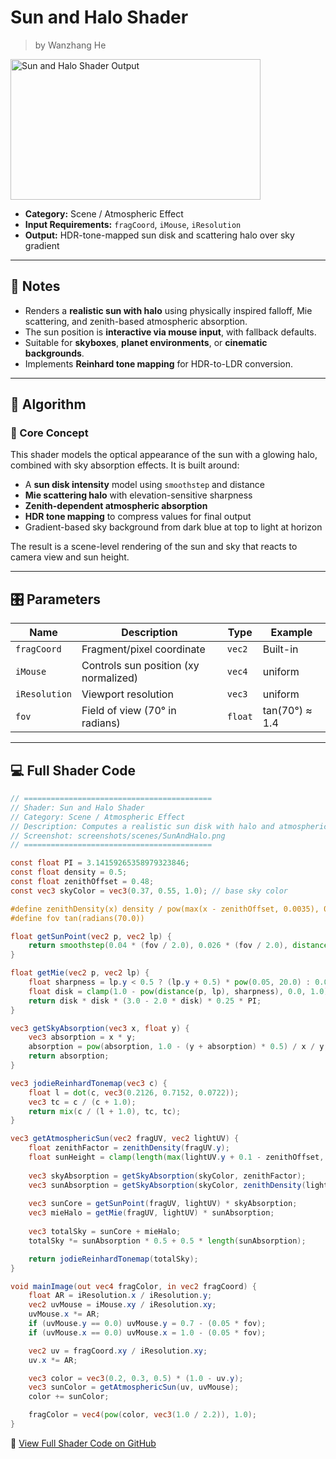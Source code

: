 <div class="container">
    <h1 class="main-heading">Sun and Halo Shader</h1>
    <blockquote class="author">by Wanzhang He</blockquote>
</div>

<img src="../../../static/images/images4Shaders/SunAndHalo.png" alt="Sun and Halo Shader Output" width="400" height="225">

- **Category:** Scene / Atmospheric Effect  
- **Input Requirements:** `fragCoord`, `iMouse`, `iResolution`  
- **Output:** HDR-tone-mapped sun disk and scattering halo over sky gradient

---

## 📌 Notes

- Renders a **realistic sun with halo** using physically inspired falloff, Mie scattering, and zenith-based atmospheric absorption.
- The sun position is **interactive via mouse input**, with fallback defaults.
- Suitable for **skyboxes**, **planet environments**, or **cinematic backgrounds**.
- Implements **Reinhard tone mapping** for HDR-to-LDR conversion.

---

## 🧠 Algorithm

### 🔷 Core Concept

This shader models the optical appearance of the sun with a glowing halo, combined with sky absorption effects. It is built around:

- A **sun disk intensity** model using `smoothstep` and distance
- **Mie scattering halo** with elevation-sensitive sharpness
- **Zenith-dependent atmospheric absorption**
- **HDR tone mapping** to compress values for final output
- Gradient-based sky background from dark blue at top to light at horizon

The result is a scene-level rendering of the sun and sky that reacts to camera view and sun height.

---

## 🎛️ Parameters

| Name         | Description                            | Type     | Example      |
|--------------|----------------------------------------|----------|--------------|
| `fragCoord`  | Fragment/pixel coordinate              | `vec2`   | Built-in     |
| `iMouse`     | Controls sun position (xy normalized)  | `vec4`   | uniform      |
| `iResolution`| Viewport resolution                    | `vec3`   | uniform      |
| `fov`        | Field of view (70° in radians)         | `float`  | tan(70°) ≈ 1.4 |

---

## 💻 Full Shader Code

```glsl
// ==========================================
// Shader: Sun and Halo Shader
// Category: Scene / Atmospheric Effect
// Description: Computes a realistic sun disk with halo and atmospheric absorption.
// Screenshot: screenshots/scenes/SunAndHalo.png
// ==========================================

const float PI = 3.14159265358979323846;
const float density = 0.5;
const float zenithOffset = 0.48;
const vec3 skyColor = vec3(0.37, 0.55, 1.0); // base sky color

#define zenithDensity(x) density / pow(max(x - zenithOffset, 0.0035), 0.75)
#define fov tan(radians(70.0))

float getSunPoint(vec2 p, vec2 lp) {
    return smoothstep(0.04 * (fov / 2.0), 0.026 * (fov / 2.0), distance(p, lp)) * 50.0;
}

float getMie(vec2 p, vec2 lp) {
    float sharpness = lp.y < 0.5 ? (lp.y + 0.5) * pow(0.05, 20.0) : 0.05;
    float disk = clamp(1.0 - pow(distance(p, lp), sharpness), 0.0, 1.0);
    return disk * disk * (3.0 - 2.0 * disk) * 0.25 * PI;
}

vec3 getSkyAbsorption(vec3 x, float y) {
    vec3 absorption = x * y;
    absorption = pow(absorption, 1.0 - (y + absorption) * 0.5) / x / y;
    return absorption;
}

vec3 jodieReinhardTonemap(vec3 c) {
    float l = dot(c, vec3(0.2126, 0.7152, 0.0722));
    vec3 tc = c / (c + 1.0);
    return mix(c / (l + 1.0), tc, tc);
}

vec3 getAtmosphericSun(vec2 fragUV, vec2 lightUV) {
    float zenithFactor = zenithDensity(fragUV.y);
    float sunHeight = clamp(length(max(lightUV.y + 0.1 - zenithOffset, 0.0)), 0.0, 1.0);
    
    vec3 skyAbsorption = getSkyAbsorption(skyColor, zenithFactor);
    vec3 sunAbsorption = getSkyAbsorption(skyColor, zenithDensity(lightUV.y + 0.1));
    
    vec3 sunCore = getSunPoint(fragUV, lightUV) * skyAbsorption;
    vec3 mieHalo = getMie(fragUV, lightUV) * sunAbsorption;
    
    vec3 totalSky = sunCore + mieHalo;
    totalSky *= sunAbsorption * 0.5 + 0.5 * length(sunAbsorption);

    return jodieReinhardTonemap(totalSky);
}

void mainImage(out vec4 fragColor, in vec2 fragCoord) {
    float AR = iResolution.x / iResolution.y;
    vec2 uvMouse = iMouse.xy / iResolution.xy;
    uvMouse.x *= AR;
    if (uvMouse.y == 0.0) uvMouse.y = 0.7 - (0.05 * fov);
    if (uvMouse.x == 0.0) uvMouse.x = 1.0 - (0.05 * fov);

    vec2 uv = fragCoord.xy / iResolution.xy;
    uv.x *= AR;

    vec3 color = vec3(0.2, 0.3, 0.5) * (1.0 - uv.y);
    vec3 sunColor = getAtmosphericSun(uv, uvMouse);
    color += sunColor;

    fragColor = vec4(pow(color, vec3(1.0 / 2.2)), 1.0);
}
```
🔗 [View Full Shader Code on GitHub](https://github.com/friedaxvictoria/procedural_shader_framework/blob/main/shaders/shaders/scenes/SunAndHalo.glsl)
